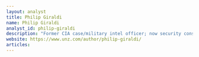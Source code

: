 ```yaml
---
layout: analyst
title: Philip Giraldi
name: Philip Giraldi
analyst_id: philip-giraldi
description: "Former CIA case/military intel officer; now security consultant and columnist; directs Council for the National Interest; anti-interventionist realism."
website: https://www.unz.com/author/philip-giraldi/
articles:
---
```


